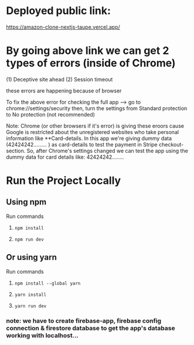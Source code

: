 # Deployed public link:
https://amazon-clone-nextjs-taupe.vercel.app/

# By going above link we can get 2 types of errors (inside of Chrome)

(1) Deceptive site ahead
(2) Session timeout

these errors are happening because of browser

To fix the above error for checking the full app --> 
go to chrome://settings/security
then, turn the settings from Standard protection to No protection (not recommended)

Note: Chrome (or other browsers if it's error) is giving these eroors cause Google is restricted about the unregistered websites who take personal information like **Card-details.
In this app we're giving dummy data (42424242......... ) as card-details to test the payment in Stripe checkout-section. So, after Chrome's settings changed we can test the app using the dummy data for card details like: 42424242........


# Run the Project Locally



## Using npm

Run commands

1) ```npm install```


2) ```npm run dev```


## Or using yarn

Run commands 

1) ```npm install --global yarn```

2) ```yarn install```

3) ```yarn run dev```


### note: we have to create firebase-app, firebase config connection & firestore database to get the app's database working with localhost...
